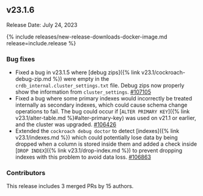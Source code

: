 ## v23.1.6

Release Date: July 24, 2023

{% include releases/new-release-downloads-docker-image.md release=include.release %}

<h3 id="v23-1-6-bug-fixes">Bug fixes</h3>

- Fixed a bug in v23.1.5 where [debug zips]({% link v23.1/cockroach-debug-zip.md %}) were empty in the `crdb_internal.cluster_settings.txt` file. Debug zips now properly show the information from `cluster_settings`. [#107105][#107105]
- Fixed a bug where some primary indexes would incorrectly be treated internally as secondary indexes, which could cause schema change operations to fail. The bug could occur if [`ALTER PRIMARY KEY`]({% link v23.1/alter-table.md %}#alter-primary-key) was used on v21.1 or earlier, and the cluster was upgraded. [#106426][#106426]
- Extended the `cockroach debug doctor` to detect [indexes]({% link v23.1/indexes.md %}) which could potentially lose data by being dropped when a column is stored inside them and added a check inside [`DROP INDEX`]({% link v23.1/drop-index.md %}) to prevent dropping indexes with this problem to avoid data loss. [#106863][#106863]

<div class="release-note-contributors" markdown="1">

<h3 id="v23-1-6-contributors">Contributors</h3>

This release includes 3 merged PRs by 15 authors.

</div>

[#106863]: https://github.com/cockroachdb/cockroach/pull/106863
[#106426]: https://github.com/cockroachdb/cockroach/pull/106426
[#107105]: https://github.com/cockroachdb/cockroach/pull/107105
